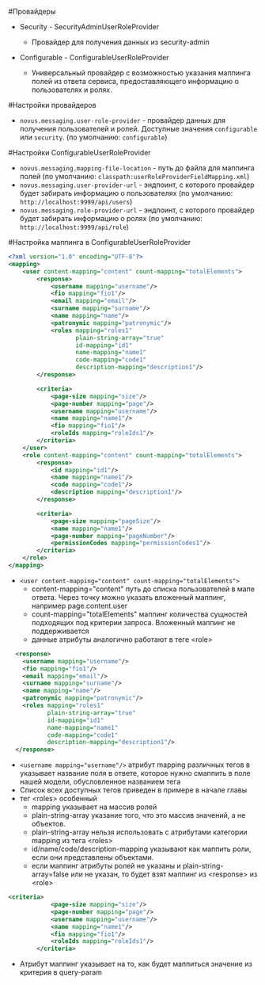 #Провайдеры
- Security - SecurityAdminUserRoleProvider
  - Провайдер для получения данных из security-admin

- Configurable - ConfigurableUserRoleProvider
  - Универсальный провайдер с возможностью указания маппинга полей из ответа сервиса, 
  предоставляющего информацию о пользователях и ролях.

#Настройки провайдеров
- `novus.messaging.user-role-provider` - провайдер данных для получения пользователей и ролей.
  Доступные значения `configurable` или `security`.
  (по умолчанию: `configurable`)
  
#Настройки ConfigurableUserRoleProvider
- `novus.messaging.mapping-file-location` - путь до файла для маппинга полей
  (по умолчанию: `classpath:userRoleProviderFieldMapping.xml`)
- `novus.messaging.user-provider-url` - эндпоинт, с которого провайдер будет забирать информацию о пользователях
  (по умолчанию: `http://localhost:9999/api/users`)
- `novus.messaging.role-provider-url` - эндпоинт, с которого провайдер будет забирать информацию о ролях
  (по умолчанию: `http://localhost:9999/api/role`)

#Настройка маппинга в ConfigurableUserRoleProvider

```xml
<?xml version="1.0" encoding="UTF-8"?>
<mapping>
    <user content-mapping="content" count-mapping="totalElements">
        <response>
            <username mapping="username"/>
            <fio mapping="fio1"/>
            <email mapping="email"/>
            <surname mapping="surname"/>
            <name mapping="name"/>
            <patronymic mapping="patronymic"/>
            <roles mapping="roles1"
                   plain-string-array="true"
                   id-mapping="id1"
                   name-mapping="name1"
                   code-mapping="code1"
                   description-mapping="description1"/>
        </response>

        <criteria>
            <page-size mapping="size"/>
            <page-number mapping="page"/>
            <username mapping="username"/>
            <name mapping="name1"/>
            <fio mapping="fio1"/>
            <roleIds mapping="roleIds1"/>
        </criteria>
    </user>
    <role content-mapping="content" count-mapping="totalElements">
        <response>
            <id mapping="id1"/>
            <name mapping="name1"/>
            <code mapping="code1"/>
            <description mapping="description1"/>
        </response>

        <criteria>
            <page-size mapping="pageSize"/>
            <name mapping="name1"/>
            <page-number mapping="pageNumber"/>
            <permissionCodes mapping="permissionCodes1"/>
        </criteria>
    </role>
</mapping>
```

- `<user content-mapping="content" count-mapping="totalElements">`
  - content-mapping="content" путь до списка пользователей в мапе ответа. 
  Через точку можно указать вложенный маппинг, например page.content.user
  - count-mapping="totalElements" маппинг количества сущностей подходящих под критерии запроса. 
  Вложенный маппинг не поддерживается
  - данные атрибуты аналогично работают в теге \<role>

```xml
  <response>
    <username mapping="username"/>
    <fio mapping="fio1"/>
    <email mapping="email"/>
    <surname mapping="surname"/>
    <name mapping="name"/>
    <patronymic mapping="patronymic"/>
    <roles mapping="roles1"
           plain-string-array="true"
           id-mapping="id1"
           name-mapping="name1"
           code-mapping="code1"
           description-mapping="description1"/>
  </response>
```

- `<username mapping="username"/>` атрибут mapping различных тегов в <response> указывает название поля в ответе, 
которое нужно смаппить в поле нашей модели, обусловленное названием тега
- Список всех доступных тегов приведен в примере в начале главы
- тег \<roles> особенный
  - mapping указывает на массив ролей
  - plain-string-array указание того, что это массив значений, а не объектов. 
  - plain-string-array нельзя использовать с атрибутами категории mapping из тега \<roles>
  - id/name/code/description-mapping указывают как маппить роли, если они представлены объектами.
  - если маппинг атрибуты ролей не указаны и plain-string-array=false или не указан, то будет взят маппинг из \<response> из \<role>
  

```xml
<criteria>
            <page-size mapping="size"/>
            <page-number mapping="page"/>
            <username mapping="username"/>
            <name mapping="name1"/>
            <fio mapping="fio1"/>
            <roleIds mapping="roleIds1"/>
        </criteria>
```
- Атрибут маппинг указывает на то, как будет маппиться значение из критерия в query-param